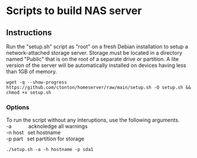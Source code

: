 # Scripts to build NAS server

## Instructions

Run the "setup.sh" script as "root" on a fresh Debian installation to setup a network-attached storage server. Storage must be located in a directory named "Public" that is on the root of a separate drive or partition. A lite version of the server will be automatically installed on devices having less than 1GB of memory.

```shell
wget -q --show-progress https://github.com/ctonton/homeserver/raw/main/setup.sh -O setup.sh && chmod +x setup.sh
```

### Options
To run the script without any interuptions, use the following arguments.
<br>
-a &emsp;&emsp;&emsp;acknoledge all warnings
<br>
-n host &ensp;set hostname
<br>
-p part &ensp;set partition for storage
```shell
./setup.sh -a -h hostname -p sda1
```
